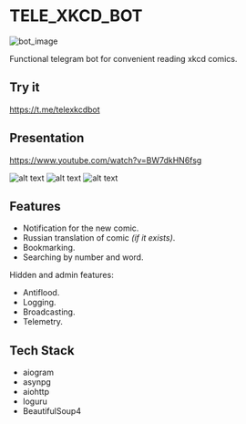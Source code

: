 # TELE_XKCD_BOT

![bot_image](https://user-images.githubusercontent.com/25626227/128462493-55f67eb0-d9ea-4d50-864b-0c29a3bc0f45.png)

Functional telegram bot for convenient reading xkcd comics.

## Try it
https://t.me/telexkcdbot

## Presentation
https://www.youtube.com/watch?v=BW7dkHN6fsg

![alt text](https://ibb.co/S6Zys5w)
![alt text](https://ibb.co/3M23v5V)
![alt text](https://ibb.co/mbT2LXF)

## Features
- Notification for the new comic.
- Russian translation of comic _(if it exists)_.
- Bookmarking.
- Searching by number and word.
 
Hidden and admin features:
- Antiflood.
- Logging.
- Broadcasting.
- Telemetry.


## Tech Stack

- aiogram
- asynpg
- aiohttp
- loguru
- BeautifulSoup4
